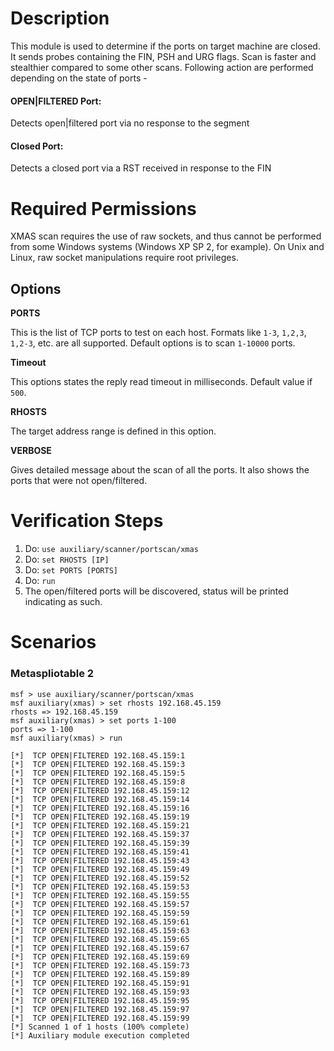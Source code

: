 # Description

This module is used to determine if the ports on target machine are closed. It sends probes containing the FIN, PSH and URG flags. Scan is faster and stealthier compared to some other scans. Following action are performed depending on the state of ports -

#### OPEN|FILTERED Port:
Detects open|filtered port via no response to the segment

#### Closed Port: 
Detects a closed port via a RST received in response to the FIN

# Required Permissions

  XMAS scan requires the use of raw sockets, and thus cannot be performed from some Windows
  systems (Windows XP SP 2, for example). On Unix and Linux, raw socket manipulations require root privileges.

## Options

  **PORTS**
  
  This is the list of TCP ports to test on each host.
  Formats like  `1-3`, `1,2,3`, `1,2-3`, etc. are all supported. Default
  options is to scan `1-10000` ports.
  
  **Timeout**

  This options states the reply read timeout in milliseconds. Default value if `500`.

  **RHOSTS**

  The target address range is defined in this option.

  **VERBOSE**
  
  Gives detailed message about the scan of all the ports. It also shows the
  ports that were not open/filtered.

# Verification Steps

  1. Do: `use auxiliary/scanner/portscan/xmas`
  2. Do: `set RHOSTS [IP]`
  3. Do: `set PORTS [PORTS]`
  4. Do: `run`
  5. The open/filtered ports will be discovered, status will be printed indicating as such.

# Scenarios
  
### Metaspliotable 2

```
msf > use auxiliary/scanner/portscan/xmas
msf auxiliary(xmas) > set rhosts 192.168.45.159
rhosts => 192.168.45.159
msf auxiliary(xmas) > set ports 1-100
ports => 1-100
msf auxiliary(xmas) > run

[*]  TCP OPEN|FILTERED 192.168.45.159:1
[*]  TCP OPEN|FILTERED 192.168.45.159:3
[*]  TCP OPEN|FILTERED 192.168.45.159:5
[*]  TCP OPEN|FILTERED 192.168.45.159:8
[*]  TCP OPEN|FILTERED 192.168.45.159:12
[*]  TCP OPEN|FILTERED 192.168.45.159:14
[*]  TCP OPEN|FILTERED 192.168.45.159:16
[*]  TCP OPEN|FILTERED 192.168.45.159:19
[*]  TCP OPEN|FILTERED 192.168.45.159:21
[*]  TCP OPEN|FILTERED 192.168.45.159:37
[*]  TCP OPEN|FILTERED 192.168.45.159:39
[*]  TCP OPEN|FILTERED 192.168.45.159:41
[*]  TCP OPEN|FILTERED 192.168.45.159:43
[*]  TCP OPEN|FILTERED 192.168.45.159:49
[*]  TCP OPEN|FILTERED 192.168.45.159:52
[*]  TCP OPEN|FILTERED 192.168.45.159:53
[*]  TCP OPEN|FILTERED 192.168.45.159:55
[*]  TCP OPEN|FILTERED 192.168.45.159:57
[*]  TCP OPEN|FILTERED 192.168.45.159:59
[*]  TCP OPEN|FILTERED 192.168.45.159:61
[*]  TCP OPEN|FILTERED 192.168.45.159:63
[*]  TCP OPEN|FILTERED 192.168.45.159:65
[*]  TCP OPEN|FILTERED 192.168.45.159:67
[*]  TCP OPEN|FILTERED 192.168.45.159:69
[*]  TCP OPEN|FILTERED 192.168.45.159:73
[*]  TCP OPEN|FILTERED 192.168.45.159:89
[*]  TCP OPEN|FILTERED 192.168.45.159:91
[*]  TCP OPEN|FILTERED 192.168.45.159:93
[*]  TCP OPEN|FILTERED 192.168.45.159:95
[*]  TCP OPEN|FILTERED 192.168.45.159:97
[*]  TCP OPEN|FILTERED 192.168.45.159:99
[*] Scanned 1 of 1 hosts (100% complete)
[*] Auxiliary module execution completed

```
